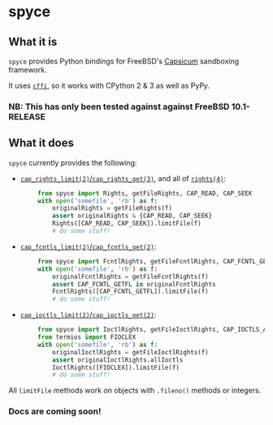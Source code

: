 # spyce

## What it is

`spyce` provides Python bindings for FreeBSD's [Capsicum](http://www.cl.cam.ac.uk/research/security/capsicum/freebsd.html) sandboxing framework.

It uses [`cffi`](https://cffi.readthedocs.org/en/latest/), so it works with CPython 2 & 3 as well as PyPy.

### NB: This has only been tested against against FreeBSD 10.1-RELEASE

## What it does

`spyce` currently provides the following:

* [`cap_rights_limit(2)`/`cap_rights_get(3)`](https://www.freebsd.org/cgi/man.cgi?query=cap_rights_limit&apropos=0&sektion=2&manpath=FreeBSD+10.1-RELEASE&arch=default&format=html), and all of [`rights(4)`](https://www.freebsd.org/cgi/man.cgi?query=cap_rights_limit&apropos=0&sektion=2&manpath=FreeBSD+10.1-RELEASE&arch=default&format=html):
````python
        from spyce import Rights, getFileRights, CAP_READ, CAP_SEEK
        with open('somefile', 'rb') as f:
            originalRights = getFileRights(f)
            assert originalRights & {CAP_READ, CAP_SEEK}
            Rights([CAP_READ, CAP_SEEK]).limitFile(f)
            # do some stuff!
````
* [`cap_fcntls_limit(2)`/`cap_fcntls_get(2)`](https://www.freebsd.org/cgi/man.cgi?query=cap_fcntls_limit&apropos=0&sektion=2&manpath=FreeBSD+10.1-RELEASE&arch=default&format=html):
````python
        from spyce import FcntlRights, getFileFcntlRights, CAP_FCNTL_GETFL
        with open('somefile', 'rb') as f:
            originalFcntlRights = getFileFcntlRights(f)
            assert CAP_FCNTL_GETFL in originalFcntlRights
            FcntlRights([CAP_FCNTL_GETFL]).limitFile(f)
            # do some stuff!
````
* [`cap_ioctls_limit(2)`/`cap_ioctls_get(2)`](https://www.freebsd.org/cgi/man.cgi?query=cap_ioctls_limit&apropos=0&sektion=2&manpath=FreeBSD+10.1-RELEASE&arch=default&format=html):
````python
        from spyce import IoctlRights, getFileIoctlRights, CAP_IOCTLS_ALL
        from termios import FIOCLEX
        with open('somefile', 'rb') as f:
            originalIoctlRights = getFileIoctlRights(f)
            assert originalIoctlRights.allIoctls
            IoctlRights([FIOCLEX]).limitFile(f)
            # do some stuff!
````

All `limitFile` methods work on objects with `.fileno()` methods or integers.

### Docs are coming soon!